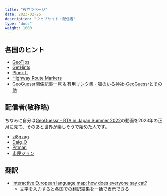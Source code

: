 ```yaml
---
title: "役立つページ"
date: 2023-02-26
description: "ウェブサイト・配信者"
type: "docs"
weight: 1000
---
```



<h2 class="no-blur">各国のヒント</h2>

- [GeoTips](https://geotips.net/)
- [GetHints](https://geohints.com/)
- [Plonk It](https://www.plonkit.net/)
- [Highway Route Markers](http://routemarkers.com/)
- [GeoGuessr関係記事一覧 & 有用リンク集 - 狐のいる神社-GeoGuessrとその他](https://ninfox3.blogspot.com/2023/01/blog-post.html)

<h2 class="no-blur">配信者(敬称略)</h2>

ちなみに自分は[GeoGuessr - RTA in Japan Summer 2022](https://www.youtube.com/watch?v=LNRalb3YtSQ)の動画を2023年の正月に見て、そのあと世界が楽しそうで始めた人です。

- [zi8gzag](https://www.youtube.com/@zi8gzag)
- [Daig_O](https://www.youtube.com/@Daig_O)
- [Pitman](https://www.youtube.com/@Pitman_live)
- [市民ジョン](https://www.twitch.tv/geociviljohn)

<h2 class="no-blur">翻訳</h2>

- [Interactive European language map: how does everyone say cat?](https://www.theguardian.com/news/datablog/interactive/2014/jan/15/interactive-european-language-map)
  - 文字を入力すると各国での翻訳結果を一括で表示できる
